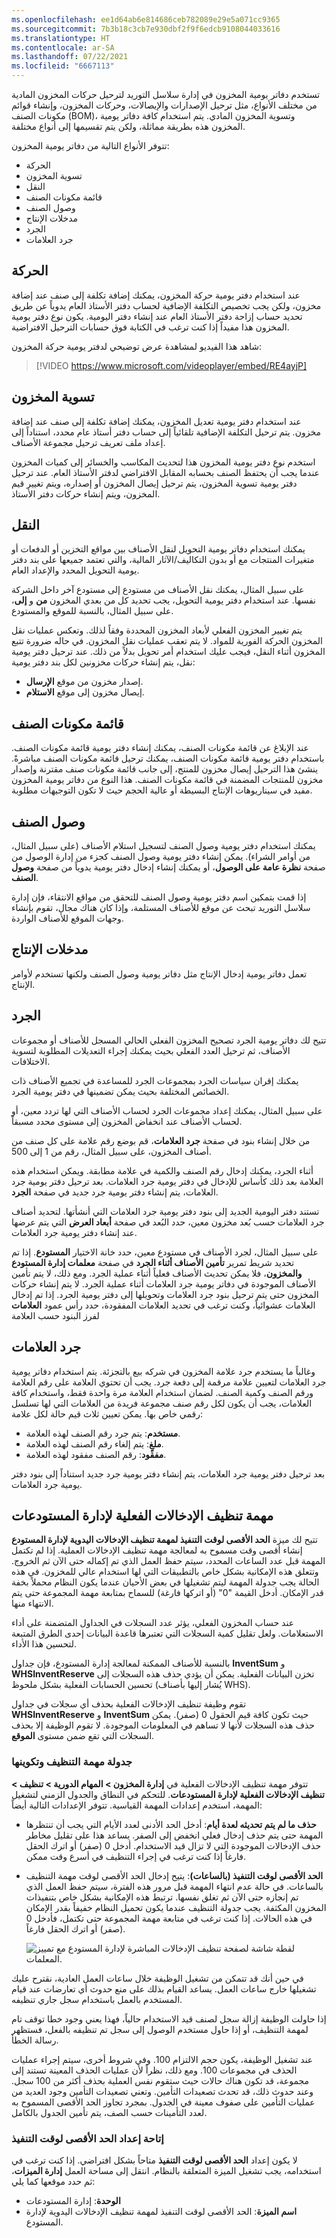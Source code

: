 ```yaml
---
ms.openlocfilehash: ee1d64ab6e814686ceb782089e29e5a071cc9365
ms.sourcegitcommit: 7b3b18c3cb7e930dbf2f9f6edcb9108044033616
ms.translationtype: HT
ms.contentlocale: ar-SA
ms.lasthandoff: 07/22/2021
ms.locfileid: "6667113"
---
```

تستخدم دفاتر يومية المخزون في إدارة سلاسل التوريد لترحيل حركات المخزون المادية من مختلف الأنواع، مثل ترحيل الإصدارات والإيصالات، وحركات المخزون، وإنشاء قوائم مكونات الصنف (BOM)، وتسوية المخزون المادي. يتم استخدام كافة دفاتر يومية المخزون هذه بطريقة مماثلة، ولكن يتم تقسيمها إلى أنواع مختلفة.

تتوفر الأنواع التالية من دفاتر يومية المخزون:

- الحركة
- تسوية المخزون
- النقل
- قائمة مكونات الصنف
- وصول الصنف
- مدخلات الإنتاج
- الجرد
- جرد العلامات

## <a name="movement"></a>الحركة 

عند استخدام دفتر يومية حركة المخزون، يمكنك إضافة تكلفة إلى صنف عند إضافة مخزون، ولكن يجب تخصيص التكلفة الإضافية لحساب دفتر الأستاذ العام يدوياً عن طريق تحديد حساب إزاحة دفتر الأستاذ العام عند إنشاء دفتر اليومية. يكون نوع دفتر يومية المخزون هذا مفيداً إذا كنت ترغب في الكتابة فوق حسابات الترحيل الافتراضية.

شاهد هذا الفيديو لمشاهدة عرض توضيحي لدفتر يومية حركة المخزون:

 > [!VIDEO https://www.microsoft.com/videoplayer/embed/RE4ayjP]
 

## <a name="inventory-adjustment"></a>تسوية المخزون 

عند استخدام دفتر يومية تعديل المخزون، يمكنك إضافة تكلفة إلى صنف عند إضافة مخزون. يتم ترحيل التكلفة الإضافية تلقائياً إلى حساب دفتر أستاذ عام محدد، استناداً إلى إعداد ملف تعريف ترحيل مجموعة الأصناف. 

استخدم نوع دفتر يومية المخزون هذا لتحديث المكاسب والخسائر إلى كميات المخزون عندما يجب أن يحتفظ الصنف بحسابه المقابل الافتراضي لدفتر الأستاذ العام. عند ترحيل دفتر يومية تسوية المخزون، يتم ترحيل إيصال المخزون أو إصداره، ويتم تغيير قيم المخزون، ويتم إنشاء حركات دفتر الأستاذ.

## <a name="transfer"></a>النقل 

يمكنك استخدام دفاتر يومية التحويل لنقل الأصناف بين مواقع التخزين أو الدفعات أو متغيرات المنتجات مع أو بدون التكاليف/الآثار المالية، والتي تعتمد جميعها على بند دفتر يومية التحويل المحدد والإعداد العام.

على سبيل المثال، يمكنك نقل الأصناف من مستودع إلى مستودع آخر داخل الشركة نفسها. عند استخدام دفتر يومية التحويل، يجب تحديد كل من بعدي المخزون **من** و **إلى**، على سبيل المثال، بالنسبة للموقع والمستودع. 

يتم تغيير المخزون الفعلي لأبعاد المخزون المحددة وفقاً لذلك. وتعكس عمليات نقل المخزون الحركة الفورية للمواد. لا يتم تعقب عمليات نقل المخزون. في حاله ضرورة تتبع المخزون أثناء النقل، فيجب عليك استخدام أمر تحويل بدلاً من ذلك. عند ترحيل دفتر يومية نقل، يتم إنشاء حركات مخزونين لكل بند دفتر يومية:

- إصدار مخزون من موقع **الإرسال**.
- إيصال مخزون إلى موقع **الاستلام**.

## <a name="bom"></a>قائمة مكونات الصنف 

عند الإبلاغ عن قائمة مكونات الصنف، يمكنك إنشاء دفتر يومية قائمة مكونات الصنف. باستخدام دفتر يومية قائمة مكونات الصنف، يمكنك ترحيل قائمة مكونات الصنف مباشرةً. ينشئ هذا الترحيل إيصال مخزون للمنتج، إلى جانب قائمة مكونات صنف مقترنة وإصدار مخزون للمنتجات المضمنة في قائمة مكونات الصنف. هذا النوع من دفاتر يومية المخزون مفيد في سيناريوهات الإنتاج البسيطة أو عالية الحجم حيث لا تكون التوجيهات مطلوبة.

## <a name="item-arrival"></a>وصول الصنف 

يمكنك استخدام دفتر يومية وصول الصنف لتسجيل استلام الأصناف (على سبيل المثال، من أوامر الشراء). يمكن إنشاء دفتر يومية وصول الصنف كجزء من إدارة الوصول من صفحة **نظرة عامة على الوصول**، أو يمكنك إنشاء إدخال دفتر يومية يدوياً من صفحة **وصول الصنف**.

إذا قمت بتمكين اسم دفتر يومية وصول الصنف للتحقق من مواقع الانتقاء، فإن إدارة سلاسل التوريد تبحث عن موقع للأصناف المستلمة، وإذا كان هناك مجال، تقوم بإنشاء وجهات الموقع للأصناف الواردة.

## <a name="production-input"></a>مدخلات الإنتاج 

تعمل دفاتر يومية إدخال الإنتاج مثل دفاتر يومية وصول الصنف ولكنها تستخدم لأوامر الإنتاج.

## <a name="counting"></a>الجرد 

تتيح لك دفاتر يومية الجرد تصحيح المخزون الفعلي الحالي المسجل للأصناف أو مجموعات الأصناف، ثم ترحيل العدد الفعلي بحيث يمكنك إجراء التعديلات المطلوبة لتسوية الاختلافات. 

يمكنك إقران سياسات الجرد بمجموعات الجرد للمساعدة في تجميع الأصناف ذات الخصائص المختلفة بحيث يمكن تضمينها في دفتر يومية الجرد. 

على سبيل المثال، يمكنك إعداد مجموعات الجرد لحساب الأصناف التي لها تردد معين، أو لحساب الأصناف عند انخفاض المخزون إلى مستوى محدد مسبقاً. 

من خلال إنشاء بنود في صفحة **جرد العلامات**، قم بوضع رقم علامة على كل صنف من أصناف المخزون، على سبيل المثال، رقم من 1 إلى 500. 

أثناء الجرد، يمكنك إدخال رقم الصنف والكمية في علامة مطابقة. ويمكن استخدام هذه العلامة بعد ذلك كأساس للإدخال في دفتر يومية جرد العلامات. بعد ترحيل دفتر يومية جرد العلامات، يتم إنشاء دفتر يومية جرد جديد في صفحة **الجرد**. 

تستند دفتر اليومية الجديد إلى بنود دفتر يومية جرد العلامات التي أنشأتها. لتحديد أصناف جرد العلامات حسب بُعد مخزون معين، حدد البُعد في صفحة **أبعاد العرض** التي يتم عرضها عند إنشاء دفتر يومية جرد العلامات. 

على سبيل المثال، لجرد الأصناف في مستودع معين، حدد خانة الاختيار **المستودع**. إذا تم تحديد شريط تمرير **تأمين الأصناف أثناء الجرد** في صفحة **معلمات إدارة المستودع والمخزون**، فلا يمكن تحديث الأصناف فعلياً أثناء عملية الجرد. ومع ذلك، لا يتم تأمين الأصناف الموجودة في دفاتر يومية جرد العلامات أثناء عملية الجرد. لا يتم إنشاء حركات المخزون حتى يتم ترحيل بنود جرد العلامات وتحويلها إلى دفتر يومية الجرد. إذا تم إدخال العلامات عشوائياً، وكنت ترغب في تحديد العلامات المفقودة، حدد رأس عمود **العلامات** لفرز البنود حسب العلامة

## <a name="tag-counting"></a>جرد العلامات 

وغالباً ما يستخدم جرد علامة المخزون في شركه بيع بالتجزئة. يتم استخدام دفاتر يومية جرد العلامات لتعيين علامة مرقمة إلى دفعة جرد. يجب أن تحتوي العلامة على رقم العلامة ورقم الصنف وكمية الصنف. لضمان استخدام العلامة مرة واحدة فقط، واستخدام كافة العلامات، يجب أن يكون لكل رقم صنف مجموعة فريدة من العلامات التي لها تسلسل رقمي خاص بها. يمكن تعيين ثلاث قيم حالة لكل علامة:

- **مستخدم**: يتم جرد رقم الصنف لهذه العلامة.
- **ملغٍ**: يتم إلغاء رقم الصنف لهذه العلامة.
- **مفقود**: رقم الصنف مفقود لهذه العلامة.

بعد ترحيل دفتر يومية جرد العلامات، يتم إنشاء دفتر يومية جرد جديد استناداً إلى بنود دفتر يومية جرد العلامات. 


## <a name="warehouse-management-on-hand-entries-cleanup-job"></a>مهمة تنظيف الإدخالات الفعلية لإدارة المستودعات

تتيح لك ميزة **الحد الأقصى لوقت التنفيذ لمهمة تنظيف الإدخالات اليدوية لإدارة المستودع** إنشاء أقصى وقت مسموح به لمعالجة مهمة تنظيف الإدخالات العملية. إذا لم تكتمل المهمة قبل عدد الساعات المحدد، سيتم حفظ العمل الذي تم إكماله حتى الآن ثم الخروج. وتتعلق هذه الإمكانية بشكل خاص بالتطبيقات التي لها استخدام عالي للمخزون. في هذه الحالة يجب جدولة المهمة ليتم تشغيلها في بعض الأحيان عندما يكون النظام محملاً بخفة قدر الإمكان. أدخل القيمة "0" (أو اتركها فارغة) للسماح بمتابعة مهمة المجموعة حتى يتم الانتهاء منها. 

عند حساب المخزون الفعلي، يؤثر عدد السجلات في الجداول المتضمنة على أداء الاستعلامات. ولعل تقليل كمية السجلات التي تعتبرها قاعدة البيانات إحدى الطرق المتبعة لتحسين هذا الأداء.

بالنسبة للأصناف الممكنة لمعالجة إدارة المستودع، فإن جداول **InventSum** و **WHSInventReserve** تخزن البيانات الفعلية. يمكن أن يؤدي حذف هذه السجلات إلى تحسين الحسابات الفعلية بشكل ملحوظ (يُشار إليها بأصناف WHS).

تقوم وظيفة تنظيف الإدخالات الفعلية بحذف أي سجلات في جداول **WHSInventReserve** و **InventSum** حيث تكون كافة قيم الحقول 0 (صفر). يمكن حذف هذه السجلات لأنها لا تساهم في المعلومات الموجودة. لا تقوم الوظيفة إلا بحذف السجلات التي تقع ضمن مستوى **الموقع**. 

### <a name="schedule-and-configure-the-cleanup-job"></a>جدولة مهمة التنظيف وتكوينها
تتوفر مهمة تنظيف الإدخالات الفعلية في **إدارة المخزون > المهام الدورية > تنظيف > تنظيف الإدخالات الفعلية لإدارة المستودعات**. للتحكم في النطاق والجدول الزمني لتشغيل المهمة، استخدم إعدادات المهمة القياسية. تتوفر الإعدادات التالية أيضاً:

- **حذف ما لم يتم تحديثه لعدة أيام**: أدخل الحد الأدنى لعدد الأيام التي يجب أن تنتظرها المهمة حتى يتم حذف إدخال فعلي انخفض إلى الصفر. يساعد هذا على تقليل مخاطر حذف الإدخالات الموجودة التي لا تزال قيد الاستخدام. أدخل 0 (صفر) أو اترك الحقل فارغاً إذا كنت ترغب في إجراء التنظيف في أسرع وقت ممكن.

- **الحد الأقصى لوقت التنفيذ (بالساعات)**: يتيح إدخال الحد الأقصى لوقت مهمة التنظيف بالساعات. في حالة عدم انتهاء المهمة قبل مرور هذه الفترة، سيتم حفظ العمل الذي تم إنجازه حتى الآن ثم تغلق نفسها. ترتبط هذه الإمكانية بشكل خاص بتنفيذات المخزون المكثفة. يجب جدولة التنظيف عندما يكون تحميل النظام خفيفاً بقدر الإمكان في هذه الحالات. إذا كنت ترغب في متابعة مهمة المجموعة حتى تكتمل، فأدخل 0 (صفر) أو اترك الحقل فارغاً.

 
    ![لقطة شاشة لصفحة تنظيف الإدخالات المباشرة لإدارة المستودع مع تمييز المعلمات.](../media/cleanup-ss.png)

في حين أنك قد تتمكن من تشغيل الوظيفة خلال ساعات العمل العادية، نقترح عليك تشغيلها خارج ساعات العمل. يساعد القيام بذلك على منع حدوث أي تعارضات عند قيام المستخدم بالعمل باستخدام سجل جاري تنظيفه.

إذا حاولت الوظيفة إزالة سجل لصنف قيد الاستخدام حالياً، فهذا يعني وجود خطا توقف تام لمهمة التنظيف، أو إذا حاول مستخدم الوصول إلى سجل تم تنظيفه بالفعل، فستظهر رسالة الخطأ.

عند تشغيل الوظيفة، يكون حجم الالتزام 100. وفي شروط أخرى، سيتم إجراء عمليات الحذف في مجموعات 100. ومع ذلك، نظراً لأن عمليات الحذف المعينة تستند إلى مجموعة، قد تكون هناك حالات حيث ستقوم نفس العملية بحذف أكثر من 100 سجل. وعند حدوث ذلك، قد تحدث تصعيدات التأمين.  وتعني تصعيدات التأمين وجود العديد من عمليات التأمين على صفوف معينة في الجدول. بمجرد تجاوز الحد الأقصى المسموح به لعدد التأمينات حسب الصف، يتم تأمين الجدول بالكامل.

### <a name="make-the-maximum-execution-time-setting-available"></a>إتاحة إعداد الحد الأقصى لوقت التنفيذ
لا يكون إعداد **الحد الأقصى لوقت التنفيذ** متاحاً بشكل افتراضي. إذا كنت ترغب في استخدامه، يجب تشغيل الميزة المتعلقة بالنظام. انتقل إلى مساحة العمل **إدارة الميزات**، ثم حدد موقعها كما يلي:

- **الوحدة**: إدارة المستودعات
- **اسم الميزة**: الحد الأقصى لوقت التنفيذ لمهمة تنظيف الإدخالات اليدوية لإدارة المستودع.




